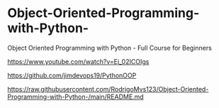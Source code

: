 # Object-Oriented-Programming-with-Python-

Object Oriented Programming with Python - Full Course for Beginners


https://www.youtube.com/watch?v=Ej_02ICOIgs

https://github.com/jimdevops19/PythonOOP

https://raw.githubusercontent.com/RodrigoMvs123/Object-Oriented-Programming-with-Python-/main/README.md

